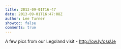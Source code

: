 ```yaml
---
title: 2013-09-01T16-47
date: 2013-09-01T16:47:08Z
author: Lee Turner
showtoc: false
comments: true
---
```


A few pics from our Legoland visit - http://ow.ly/ossUe

